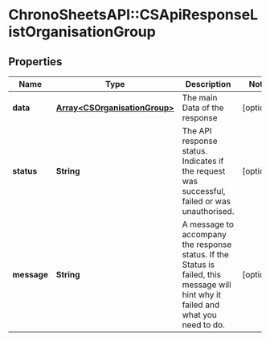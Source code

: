 # ChronoSheetsAPI::CSApiResponseListOrganisationGroup

## Properties
Name | Type | Description | Notes
------------ | ------------- | ------------- | -------------
**data** | [**Array&lt;CSOrganisationGroup&gt;**](CSOrganisationGroup.md) | The main Data of the response | [optional] 
**status** | **String** | The API response status. Indicates if the request was successful, failed or was unauthorised. | [optional] 
**message** | **String** | A message to accompany the response status.  If the Status is failed, this message will hint why it failed and what you need to do. | [optional] 


